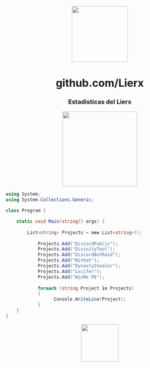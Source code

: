 <p align="center">
  <a href="https://github.com/Lierx"><img height="150" src="https://cdn.discordapp.com/attachments/923062951882158130/1101921964081287218/IMG_20230429_132354.jpg"></a>
</p>
<h1 align="center">github.com/Lierx</h1>
<h3 align="center">Estadisticas del Lierx</h3>
<p align="center">
  <a href="https://github.com/Lierx"><img height="200" src="https://github-readme-stats.vercel.app/api?username=Lierx&show_icons=true&theme=transparent"></a>
</p>

```csharp
using System;
using System.Collections.Generic;

class Program {

    static void Main(string[] args) {
    
        List<string> Projects = new List<string>();
        
            Projects.Add("DiscordPublic");
            Projects.Add("DivinityTool");
            Projects.Add("DiscordBotRaid");
            Projects.Add("NitKat");
            Projects.Add("DynastyStealer");
            Projects.Add("Lxcifer");
            Projects.Add("WinMe PE");
            
            foreach (string Project in Projects) 
            {
                  Console.WriteLine(Project);
            }
    }
}
```

<p align="center">
  <a href="https://discord.gg/krwSNHH3fc"><img height="100" src="https://cdn.discordapp.com/attachments/923062951882158130/1101926827481645226/discord.png">
</p>
